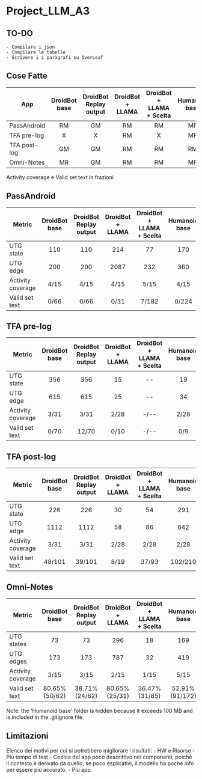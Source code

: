 # Project_LLM_A3

## TO-DO
    - Compilare i json
    - Compilare le tabelle
    - Scrivere i i paragrafi su OverLeaf 
    

## Cose Fatte

| App            | DroidBot base | DroidBot Replay output | DroidBot + LLAMA | DroidBot + LLAMA + Scelta | Humanoid base | Humanoid Replay output | Humanoid + LLAMA |
|----------------|:-------------:|:---------------------:|:----------------:|:-------------------------:|:-------------:|:----------------------:|:----------------:|
| PassAndroid    |      RM       |          GM           |        RM        |           RM              |      MR       |          GM            |       RM         |
| TFA pre-log    |      X        |          X            |        RM        |           X               |      MR       |          GM            |       RM         |
| TFA post-log   |      GM       |          GM           |        RM        |           RM              |      RM       |          X            |       RM         |
| Omni-Notes     |      MR       |          GM           |        RM        |           RM              |      MR       |          GM            |       RM         |


Activity coverage e Valid set text in frazioni 

## PassAndroid

| Metric              | DroidBot base | DroidBot Replay output | DroidBot + LLAMA | DroidBot + LLAMA + Scelta | Humanoid base | Humanoid Replay output | Humanoid + LLAMA |
|---------------------|:-------------:|:---------------------:|:----------------:|:-------------------------:|:-------------:|:----------------------:|:----------------:|
| UTG state           |      110      |          110          |       214        |           77              |      170      |          170           |      119         |
| UTG edge            |      200      |          200          |       2087       |           232             |      360      |          360           |      230         |
| Activity coverage   |      4/15     |          4/15         |       4/15       |           5/15            |      4/15     |          4/15          |      5/15        |
| Valid set text      |      0/66     |          0/66         |       0/31       |           7/182           |      0/224    |          0/224         |      8/289       |

## TFA pre-log

| Metric              | DroidBot base | DroidBot Replay output | DroidBot + LLAMA | DroidBot + LLAMA + Scelta | Humanoid base | Humanoid Replay output | Humanoid + LLAMA |
|---------------------|:-------------:|:---------------------:|:----------------:|:-------------------------:|:-------------:|:----------------------:|:----------------:|
| UTG state           |     356       |          356          |       15         |           --              |      19       |          19            |      8           |
| UTG edge            |     615       |          615          |       25         |           --              |      34       |          34            |      19          |
| Activity coverage   |     3/31      |          3/31         |      2/28        |          -/--             |     2/28      |         2/28           |     2/28         |
| Valid set text      |     0/70      |         12/70         |      0/10        |          -/--             |     0/9       |          0/9           |     2/21         |

## TFA post-log

| Metric              | DroidBot base | DroidBot Replay output | DroidBot + LLAMA | DroidBot + LLAMA + Scelta | Humanoid base | Humanoid Replay output | Humanoid + LLAMA |
|---------------------|:-------------:|:---------------------:|:----------------:|:-------------------------:|:-------------:|:----------------------:|:----------------:|
| UTG state           |      226      |         226           |       30         |           54              |      291      |          291           |      37          |
| UTG edge            |     1112      |         1112          |       58         |           86              |      642      |          642           |      79          |
| Activity coverage   |     3/31      |         3/31          |      2/28        |          2/28             |     2/28      |         2/28           |     2/28         |
| Valid set text      |    48/101     |        39/101         |      8/19        |          37/93            |    102/210    |        30/210          |    27/28         |

## Omni-Notes

| Metric              | DroidBot base | DroidBot Replay output | DroidBot + LLAMA | DroidBot + LLAMA + Scelta | Humanoid base | Humanoid Replay output | Humanoid + LLAMA |
|---------------------|:-------------:|:---------------------:|:----------------:|:-------------------------:|:-------------:|:----------------------:|:----------------:|
| UTG states           |      73       |          73           |       296         |           18              |      169       |          169            |      52          |
| UTG edges            |      173       |          173           |       787         |           32              |      419       |          419            |      125          |
| Activity coverage   |      3/15       |          3/15           |       2/15         |           1/15              |      5/15       |          5/15            |      3/15          |
| Valid set text      |      80.65% (50/62)       |          38.71% (24/62)           |       80.65% (25/31)         |           36.47% (31/85)              |      52.91% (91/172)       |          58.14% (100/172)           |       46.84% (74/158)          |

Note: the 'Humanoid base' folder is hidden because it exceeds 100 MB and is included in the .gitignore file.

## Limitazioni

Elenco dei motivi per cui si potrebbero migliorare i risultati:
    - HW e Risorse
    - Più tempo di test
    - Codice del app poco descrittivo nei componenti, poichè il contesto è derivato da quello, se poco esplicativi, il modello ha poche info per essere più accurato.
    - Più app. 
